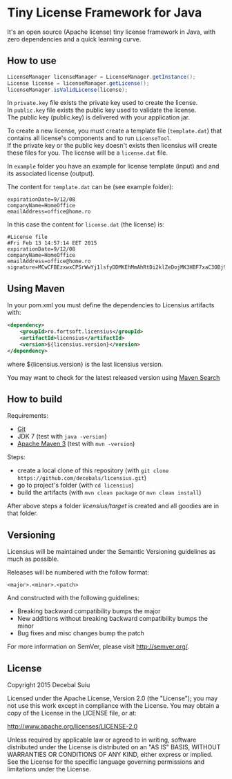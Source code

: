 Tiny License Framework for Java
=====================
It's an open source (Apache license) tiny license framework in Java, with zero dependencies and a quick learning curve.

How to use
-------------------
```java
LicenseManager licenseManager = LicenseManager.getInstance();
License license = licenseManager.getLicense();
licenseManager.isValidLicense(license);
```

In `private.key` file exists the private key used to create the license.  
In `public.key` file exists the public key used to validate the license.  
The public key (public.key) is delivered with your application jar.  

To create a new license, you must create a template file (`template.dat`) that contains all license's components
and to run `LicenseTool`.  
If the private key or the public key doesn't exists then licensius will create these files for you. The license will
be a `license.dat` file.  

In `example` folder you have an example for license template (input) and and its associated license (output).  

The content for `template.dat` can be (see example folder):
```
expirationDate=9/12/08
companyName=HomeOffice
emailAddress=office@home.ro
```

In this case the content for `license.dat` (the license) is:
```
#License file
#Fri Feb 13 14:57:14 EET 2015
expirationDate=9/12/08
companyName=HomeOffice
emailAddress=office@home.ro
signature=MCwCFBEzxwxCPSrWwYj1lsfyDDMKEhMmAhRtDi2klZeDojMK3HBF7xaC3OBj9A\=\=
```
Using Maven
-------------------
In your pom.xml you must define the dependencies to Licensius artifacts with:

```xml
<dependency>
    <groupId>ro.fortsoft.licensius</groupId>
    <artifactId>licensius</artifactId>
    <version>${licensius.version}</version>
</dependency>    
```

where ${licensius.version} is the last licensius version.

You may want to check for the latest released version using [Maven Search](http://search.maven.org/#search%7Cga%7C1%7Clicensius)

How to build
-------------------
Requirements: 
- [Git](http://git-scm.com/) 
- JDK 7 (test with `java -version`)
- [Apache Maven 3](http://maven.apache.org/) (test with `mvn -version`)

Steps:
- create a local clone of this repository (with `git clone https://github.com/decebals/licensius.git`)
- go to project's folder (with `cd licensius`) 
- build the artifacts (with `mvn clean package` or `mvn clean install`)

After above steps a folder _licensius/target_ is created and all goodies are in that folder.

Versioning
------------
Licensius will be maintained under the Semantic Versioning guidelines as much as possible.

Releases will be numbered with the follow format:

`<major>.<minor>.<patch>`

And constructed with the following guidelines:

* Breaking backward compatibility bumps the major
* New additions without breaking backward compatibility bumps the minor
* Bug fixes and misc changes bump the patch

For more information on SemVer, please visit http://semver.org/.

License
--------------
Copyright 2015 Decebal Suiu

Licensed under the Apache License, Version 2.0 (the "License"); you may not use this work except in compliance with
the License. You may obtain a copy of the License in the LICENSE file, or at:

http://www.apache.org/licenses/LICENSE-2.0

Unless required by applicable law or agreed to in writing, software distributed under the License is distributed on
an "AS IS" BASIS, WITHOUT WARRANTIES OR CONDITIONS OF ANY KIND, either express or implied. See the License for the
specific language governing permissions and limitations under the License.


